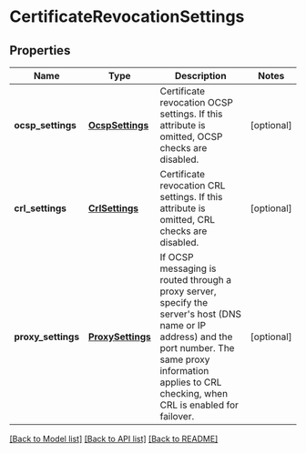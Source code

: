 # CertificateRevocationSettings

## Properties
Name | Type | Description | Notes
------------ | ------------- | ------------- | -------------
**ocsp_settings** | [**OcspSettings**](OcspSettings.md) | Certificate revocation OCSP settings. If this attribute is omitted, OCSP checks are disabled. | [optional] 
**crl_settings** | [**CrlSettings**](CrlSettings.md) | Certificate revocation CRL settings. If this attribute is omitted, CRL checks are disabled. | [optional] 
**proxy_settings** | [**ProxySettings**](ProxySettings.md) | If OCSP messaging is routed through a proxy server, specify the server&#39;s host (DNS name or IP address) and the port number. The same proxy information applies to CRL checking, when CRL is enabled for failover. | [optional] 

[[Back to Model list]](../README.md#documentation-for-models) [[Back to API list]](../README.md#documentation-for-api-endpoints) [[Back to README]](../README.md)


